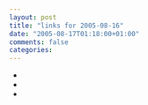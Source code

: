 ```yaml
---
layout: post
title: "links for 2005-08-16"
date: "2005-08-17T01:18:00+01:00"
comments: false
categories: 
---
```


<ul class="delicious">
<li>
</li>
<li>
</li>
<li>
</li>
</ul>


